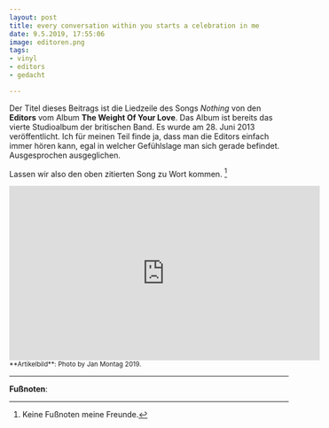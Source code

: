 ```yaml
---
layout: post
title: every conversation within you starts a celebration in me
date: 9.5.2019, 17:55:06
image: editoren.png
tags:
- vinyl
- editors
- gedacht

---
```

Der Titel dieses Beitrags ist die Liedzeile des Songs *Nothing* von den **Editors** vom Album **The Weight Of Your Love**. Das Album ist bereits das vierte Studioalbum der britischen Band. Es wurde am 28. Juni 2013 veröffentlicht. Ich für meinen Teil finde ja, dass man die Editors einfach immer hören kann, egal in welcher Gefühlslage man sich gerade befindet. Ausgesprochen ausgeglichen.

Lassen wir also den oben zitierten Song zu Wort kommen. [^1]

<div align="center">
  <iframe width="560" height="315" src="https://www.youtube.com/embed/i0MtTAW2bAo" frameborder="0" allow="accelerometer; autoplay; encrypted-media; gyroscope; picture-in-picture" allowfullscreen></iframe>
</div>

<small>
**Artikelbild**: Photo by Jan Montag 2019.
</small>

---

**Fußnoten**:

[^1]: Keine Fußnoten meine Freunde.
